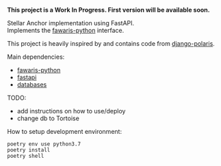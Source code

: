 **This project is a Work In Progress. First version will be available soon.**

Stellar Anchor implementation using FastAPI.  
Implements the [fawaris-python](https://github.com/yuriescl/fawaris-python) interface.

This project is heavily inspired by and contains code from [django-polaris](https://github.com/stellar/django-polaris).

Main dependencies:
- [fawaris-python](https://github.com/yuriescl/fawaris-python)
- [fastapi](https://github.com/tiangolo/fastapi)
- [databases](https://github.com/encode/databases)

TODO:
- add instructions on how to use/deploy
- change db to Tortoise

How to setup development environment:
```
poetry env use python3.7
poetry install
poetry shell
```
